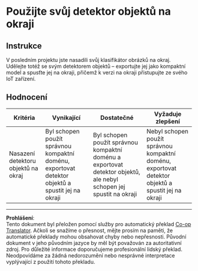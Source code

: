 <!--
CO_OP_TRANSLATOR_METADATA:
{
  "original_hash": "3cf7783991ec0ee4f6041223924894c7",
  "translation_date": "2025-08-27T22:46:41+00:00",
  "source_file": "5-retail/lessons/2-check-stock-device/assignment.md",
  "language_code": "cs"
}
-->
# Použijte svůj detektor objektů na okraji

## Instrukce

V posledním projektu jste nasadili svůj klasifikátor obrázků na okraj. Udělejte totéž se svým detektorem objektů – exportujte jej jako kompaktní model a spusťte jej na okraji, přičemž k verzi na okraji přistupujte ze svého IoT zařízení.

## Hodnocení

| Kritéria | Vynikající | Dostatečné | Vyžaduje zlepšení |
| -------- | ---------- | ---------- | ----------------- |
| Nasazení detektoru objektů na okraj | Byl schopen použít správnou kompaktní doménu, exportovat detektor objektů a spustit jej na okraji | Byl schopen použít správnou kompaktní doménu a exportovat detektor objektů, ale nebyl schopen jej spustit na okraji | Nebyl schopen použít správnou kompaktní doménu, exportovat detektor objektů a spustit jej na okraji |

---

**Prohlášení**:  
Tento dokument byl přeložen pomocí služby pro automatický překlad [Co-op Translator](https://github.com/Azure/co-op-translator). Ačkoli se snažíme o přesnost, mějte prosím na paměti, že automatické překlady mohou obsahovat chyby nebo nepřesnosti. Původní dokument v jeho původním jazyce by měl být považován za autoritativní zdroj. Pro důležité informace doporučujeme profesionální lidský překlad. Neodpovídáme za žádná nedorozumění nebo nesprávné interpretace vyplývající z použití tohoto překladu.